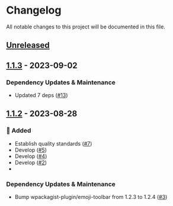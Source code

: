 # Changelog

All notable changes to this project will be documented in this file.

## [Unreleased](https://github.com/figuren-theater/ft-admin-ui/compare/1.1.3...HEAD)

## [1.1.3](https://github.com/figuren-theater/ft-admin-ui/compare/1.1.2...1.1.3) - 2023-09-02

### Dependency Updates & Maintenance

- Updated 7 deps ([#13](https://github.com/figuren-theater/ft-admin-ui/pull/13))

## [1.1.2](https://github.com/figuren-theater/ft-admin-ui/compare/1.1.1...1.1.2) - 2023-08-28

### 🚀 Added

- Establish quality standards  ([#7](https://github.com/figuren-theater/ft-admin-ui/pull/7))
- Develop ([#5](https://github.com/figuren-theater/ft-admin-ui/pull/5))
- Develop ([#4](https://github.com/figuren-theater/ft-admin-ui/pull/4))
- Develop ([#2](https://github.com/figuren-theater/ft-admin-ui/pull/2))
- 

### Dependency Updates & Maintenance

- Bump wpackagist-plugin/emoji-toolbar from 1.2.3 to 1.2.4 ([#3](https://github.com/figuren-theater/ft-admin-ui/pull/3))
